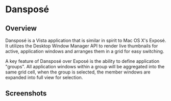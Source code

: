 # Dansposé

## Overview

Dansposé is a Vista application that is similar in spirit to Mac OS X's Exposé. It utilizes the Desktop Window Manager API to render live thumbnails for active, application windows and arranges them in a grid for easy switching.

A key feature of Dansposé over Exposé is the ability to define application "groups". All application windows within a group will be aggregated into the same grid cell, when the group is selected, the member windows are expanded into full view for selection.

## Screenshots


